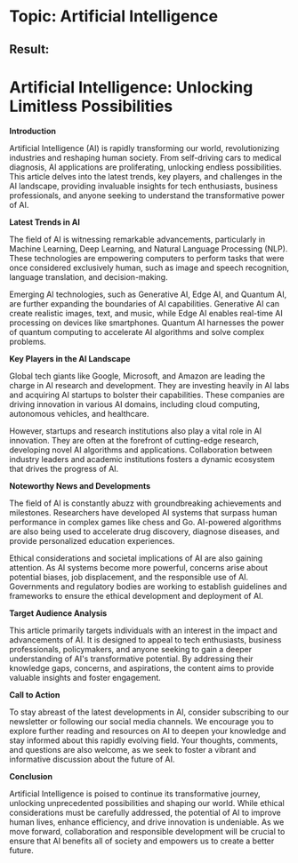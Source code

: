 # Topic: Artificial Intelligence

## Result:

# **Artificial Intelligence: Unlocking Limitless Possibilities**

**Introduction**

Artificial Intelligence (AI) is rapidly transforming our world, revolutionizing industries and reshaping human society. From self-driving cars to medical diagnosis, AI applications are proliferating, unlocking endless possibilities. This article delves into the latest trends, key players, and challenges in the AI landscape, providing invaluable insights for tech enthusiasts, business professionals, and anyone seeking to understand the transformative power of AI.

**Latest Trends in AI**

The field of AI is witnessing remarkable advancements, particularly in Machine Learning, Deep Learning, and Natural Language Processing (NLP). These technologies are empowering computers to perform tasks that were once considered exclusively human, such as image and speech recognition, language translation, and decision-making.

Emerging AI technologies, such as Generative AI, Edge AI, and Quantum AI, are further expanding the boundaries of AI capabilities. Generative AI can create realistic images, text, and music, while Edge AI enables real-time AI processing on devices like smartphones. Quantum AI harnesses the power of quantum computing to accelerate AI algorithms and solve complex problems.

**Key Players in the AI Landscape**

Global tech giants like Google, Microsoft, and Amazon are leading the charge in AI research and development. They are investing heavily in AI labs and acquiring AI startups to bolster their capabilities. These companies are driving innovation in various AI domains, including cloud computing, autonomous vehicles, and healthcare.

However, startups and research institutions also play a vital role in AI innovation. They are often at the forefront of cutting-edge research, developing novel AI algorithms and applications. Collaboration between industry leaders and academic institutions fosters a dynamic ecosystem that drives the progress of AI.

**Noteworthy News and Developments**

The field of AI is constantly abuzz with groundbreaking achievements and milestones. Researchers have developed AI systems that surpass human performance in complex games like chess and Go. AI-powered algorithms are also being used to accelerate drug discovery, diagnose diseases, and provide personalized education experiences.

Ethical considerations and societal implications of AI are also gaining attention. As AI systems become more powerful, concerns arise about potential biases, job displacement, and the responsible use of AI. Governments and regulatory bodies are working to establish guidelines and frameworks to ensure the ethical development and deployment of AI.

**Target Audience Analysis**

This article primarily targets individuals with an interest in the impact and advancements of AI. It is designed to appeal to tech enthusiasts, business professionals, policymakers, and anyone seeking to gain a deeper understanding of AI's transformative potential. By addressing their knowledge gaps, concerns, and aspirations, the content aims to provide valuable insights and foster engagement.

**Call to Action**

To stay abreast of the latest developments in AI, consider subscribing to our newsletter or following our social media channels. We encourage you to explore further reading and resources on AI to deepen your knowledge and stay informed about this rapidly evolving field. Your thoughts, comments, and questions are also welcome, as we seek to foster a vibrant and informative discussion about the future of AI.

**Conclusion**

Artificial Intelligence is poised to continue its transformative journey, unlocking unprecedented possibilities and shaping our world. While ethical considerations must be carefully addressed, the potential of AI to improve human lives, enhance efficiency, and drive innovation is undeniable. As we move forward, collaboration and responsible development will be crucial to ensure that AI benefits all of society and empowers us to create a better future.